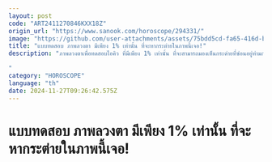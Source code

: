 ```yaml
---
layout: post
code: "ART2411270846KXX18Z"
origin_url: "https://www.sanook.com/horoscope/294331/"
image: "https://github.com/user-attachments/assets/75bdd5cd-fa65-416d-b3e6-29047fd269cc"
title: "แบบทดสอบ ภาพลวงตา มีเพียง 1% เท่านั้น ที่จะหากระต่ายในภาพนี้เจอ!"
description: "ภาพลวงตาเพื่อทดสอบไอคิว ที่มีเพียง 1% เท่านั้น ที่จะสามารถมองเห็นกระต่ายที่ซ่อนอยู่ท่ามกลางแมวในภาพนี้ได้ภายใน 9 วินาที

"
category: "HOROSCOPE"
language: "th"
date: 2024-11-27T09:26:42.575Z
---
```


# แบบทดสอบ ภาพลวงตา มีเพียง 1% เท่านั้น ที่จะหากระต่ายในภาพนี้เจอ!